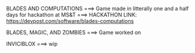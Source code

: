 BLADES AND COMPUTATIONS ===> Game made in litterally one and a half days for hackathon at MS&T
                        ===> HACKATHON LINK: https://devpost.com/software/blades-computations

BLADES, MAGIC, AND ZOMBIES ===> Game worked on                   

INVICIBLOX ===> wip